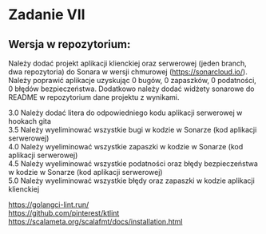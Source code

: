 # Zadanie VII

## Wersja w repozytorium:

Należy dodać projekt aplikacji klienckiej oraz serwerowej (jeden
branch, dwa repozytoria) do Sonara w wersji chmurowej
(https://sonarcloud.io/). Należy poprawić aplikacje uzyskując 0 bugów,
0 zapaszków, 0 podatności, 0 błędów bezpieczeństwa. Dodatkowo należy
dodać widżety sonarowe do README w repozytorium dane projektu z
wynikami.  

3.0 Należy dodać litera do odpowiedniego kodu aplikacji serwerowej w
hookach gita  
3.5 Należy wyeliminować wszystkie bugi w kodzie w Sonarze (kod
aplikacji serwerowej)  
4.0 Należy wyeliminować wszystkie zapaszki w kodzie w Sonarze (kod
aplikacji serwerowej)  
4.5 Należy wyeliminować wszystkie podatności oraz błędy bezpieczeństwa
w kodzie w Sonarze (kod aplikacji serwerowej)  
5.0 Należy wyeliminować wszystkie błędy oraz zapaszki w kodzie
aplikacji klienckiej

https://golangci-lint.run/  
https://github.com/pinterest/ktlint  
https://scalameta.org/scalafmt/docs/installation.html  
